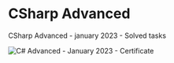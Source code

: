 # CSharp Advanced
CSharp Advanced - january 2023 - Solved tasks

![C# Advanced - January 2023 - Certificate](https://user-images.githubusercontent.com/114019382/224825705-42a27ac0-faf9-470a-bbeb-5a87abd95a10.jpeg)
